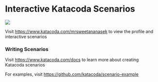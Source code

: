 # Interactive Katacoda Scenarios

[![](http://shields.katacoda.com/katacoda/mrsweetananasek/count.svg)](https://www.katacoda.com/mrsweetananasek "Get your profile on Katacoda.com")

Visit https://www.katacoda.com/mrsweetananasek to view the profile and interactive scenarios

### Writing Scenarios
Visit https://www.katacoda.com/docs to learn more about creating Katacoda scenarios

For examples, visit https://github.com/katacoda/scenario-example
